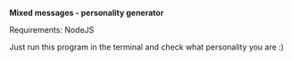 **Mixed messages - personality generator**

Requirements:
NodeJS

Just run this program in the terminal and check what personality you are :)

